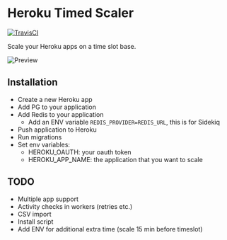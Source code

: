 # Heroku Timed Scaler

[![TravisCI](https://travis-ci.org/jelmersnoeck/heroku-timed-scaler.svg)](https://travis-ci.org/jelmersnoeck/heroku-timed-scaler)

Scale your Heroku apps on a time slot base.

![Preview](https://cdn-images-1.medium.com/max/800/1*O5wHwkbz3bpo0ksKgxilgQ.png)

## Installation

- Create a new Heroku app
- Add PG to your application
- Add Redis to your application
  - Add an ENV variable `REDIS_PROVIDER=REDIS_URL`, this is for Sidekiq
- Push application to Heroku
- Run migrations
- Set env variables:
  - HEROKU_OAUTH: your oauth token
  - HEROKU_APP_NAME: the application that you want to scale

## TODO

- Multiple app support
- Activity checks in workers (retries etc.)
- CSV import
- Install script
- Add ENV for additional extra time (scale 15 min before timeslot)

